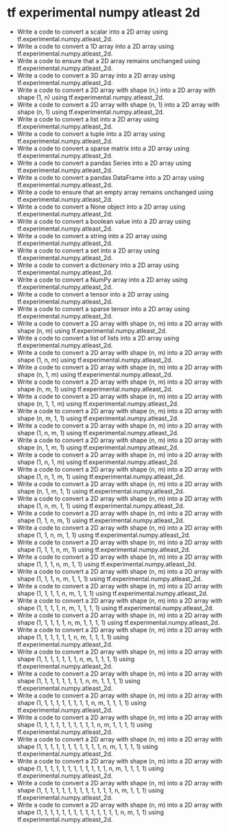 # tf experimental numpy atleast 2d

- Write a code to convert a scalar into a 2D array using tf.experimental.numpy.atleast_2d.
- Write a code to convert a 1D array into a 2D array using tf.experimental.numpy.atleast_2d.
- Write a code to ensure that a 2D array remains unchanged using tf.experimental.numpy.atleast_2d.
- Write a code to convert a 3D array into a 2D array using tf.experimental.numpy.atleast_2d.
- Write a code to convert a 2D array with shape (n,) into a 2D array with shape (1, n) using tf.experimental.numpy.atleast_2d.
- Write a code to convert a 2D array with shape (n, 1) into a 2D array with shape (n, 1) using tf.experimental.numpy.atleast_2d.
- Write a code to convert a list into a 2D array using tf.experimental.numpy.atleast_2d.
- Write a code to convert a tuple into a 2D array using tf.experimental.numpy.atleast_2d.
- Write a code to convert a sparse matrix into a 2D array using tf.experimental.numpy.atleast_2d.
- Write a code to convert a pandas Series into a 2D array using tf.experimental.numpy.atleast_2d.
- Write a code to convert a pandas DataFrame into a 2D array using tf.experimental.numpy.atleast_2d.
- Write a code to ensure that an empty array remains unchanged using tf.experimental.numpy.atleast_2d.
- Write a code to convert a None object into a 2D array using tf.experimental.numpy.atleast_2d.
- Write a code to convert a boolean value into a 2D array using tf.experimental.numpy.atleast_2d.
- Write a code to convert a string into a 2D array using tf.experimental.numpy.atleast_2d.
- Write a code to convert a set into a 2D array using tf.experimental.numpy.atleast_2d.
- Write a code to convert a dictionary into a 2D array using tf.experimental.numpy.atleast_2d.
- Write a code to convert a NumPy array into a 2D array using tf.experimental.numpy.atleast_2d.
- Write a code to convert a tensor into a 2D array using tf.experimental.numpy.atleast_2d.
- Write a code to convert a sparse tensor into a 2D array using tf.experimental.numpy.atleast_2d.
- Write a code to convert a 2D array with shape (n, m) into a 2D array with shape (n, m) using tf.experimental.numpy.atleast_2d.
- Write a code to convert a list of lists into a 2D array using tf.experimental.numpy.atleast_2d.
- Write a code to convert a 2D array with shape (n, m) into a 2D array with shape (1, n, m) using tf.experimental.numpy.atleast_2d.
- Write a code to convert a 2D array with shape (n, m) into a 2D array with shape (n, 1, m) using tf.experimental.numpy.atleast_2d.
- Write a code to convert a 2D array with shape (n, m) into a 2D array with shape (n, m, 1) using tf.experimental.numpy.atleast_2d.
- Write a code to convert a 2D array with shape (n, m) into a 2D array with shape (n, 1, 1, m) using tf.experimental.numpy.atleast_2d.
- Write a code to convert a 2D array with shape (n, m) into a 2D array with shape (n, m, 1, 1) using tf.experimental.numpy.atleast_2d.
- Write a code to convert a 2D array with shape (n, m) into a 2D array with shape (1, n, m, 1) using tf.experimental.numpy.atleast_2d.
- Write a code to convert a 2D array with shape (n, m) into a 2D array with shape (n, 1, m, 1) using tf.experimental.numpy.atleast_2d.
- Write a code to convert a 2D array with shape (n, m) into a 2D array with shape (1, n, 1, m) using tf.experimental.numpy.atleast_2d.
- Write a code to convert a 2D array with shape (n, m) into a 2D array with shape (1, n, 1, m, 1) using tf.experimental.numpy.atleast_2d.
- Write a code to convert a 2D array with shape (n, m) into a 2D array with shape (n, 1, m, 1, 1) using tf.experimental.numpy.atleast_2d.
- Write a code to convert a 2D array with shape (n, m) into a 2D array with shape (1, n, m, 1, 1) using tf.experimental.numpy.atleast_2d.
- Write a code to convert a 2D array with shape (n, m) into a 2D array with shape (1, 1, n, m, 1) using tf.experimental.numpy.atleast_2d.
- Write a code to convert a 2D array with shape (n, m) into a 2D array with shape (1, 1, n, m, 1, 1) using tf.experimental.numpy.atleast_2d.
- Write a code to convert a 2D array with shape (n, m) into a 2D array with shape (1, 1, 1, n, m, 1) using tf.experimental.numpy.atleast_2d.
- Write a code to convert a 2D array with shape (n, m) into a 2D array with shape (1, 1, 1, n, m, 1, 1) using tf.experimental.numpy.atleast_2d.
- Write a code to convert a 2D array with shape (n, m) into a 2D array with shape (1, 1, 1, n, m, 1, 1, 1) using tf.experimental.numpy.atleast_2d.
- Write a code to convert a 2D array with shape (n, m) into a 2D array with shape (1, 1, 1, 1, n, m, 1, 1, 1) using tf.experimental.numpy.atleast_2d.
- Write a code to convert a 2D array with shape (n, m) into a 2D array with shape (1, 1, 1, 1, n, m, 1, 1, 1, 1) using tf.experimental.numpy.atleast_2d.
- Write a code to convert a 2D array with shape (n, m) into a 2D array with shape (1, 1, 1, 1, 1, n, m, 1, 1, 1, 1) using tf.experimental.numpy.atleast_2d.
- Write a code to convert a 2D array with shape (n, m) into a 2D array with shape (1, 1, 1, 1, 1, 1, n, m, 1, 1, 1, 1) using tf.experimental.numpy.atleast_2d.
- Write a code to convert a 2D array with shape (n, m) into a 2D array with shape (1, 1, 1, 1, 1, 1, 1, n, m, 1, 1, 1, 1) using tf.experimental.numpy.atleast_2d.
- Write a code to convert a 2D array with shape (n, m) into a 2D array with shape (1, 1, 1, 1, 1, 1, 1, 1, n, m, 1, 1, 1, 1) using tf.experimental.numpy.atleast_2d.
- Write a code to convert a 2D array with shape (n, m) into a 2D array with shape (1, 1, 1, 1, 1, 1, 1, 1, 1, n, m, 1, 1, 1, 1) using tf.experimental.numpy.atleast_2d.
- Write a code to convert a 2D array with shape (n, m) into a 2D array with shape (1, 1, 1, 1, 1, 1, 1, 1, 1, 1, n, m, 1, 1, 1, 1) using tf.experimental.numpy.atleast_2d.
- Write a code to convert a 2D array with shape (n, m) into a 2D array with shape (1, 1, 1, 1, 1, 1, 1, 1, 1, 1, 1, n, m, 1, 1, 1, 1) using tf.experimental.numpy.atleast_2d.
- Write a code to convert a 2D array with shape (n, m) into a 2D array with shape (1, 1, 1, 1, 1, 1, 1, 1, 1, 1, 1, 1, n, m, 1, 1, 1, 1) using tf.experimental.numpy.atleast_2d.
- Write a code to convert a 2D array with shape (n, m) into a 2D array with shape (1, 1, 1, 1, 1, 1, 1, 1, 1, 1, 1, 1, 1, n, m, 1, 1, 1) using tf.experimental.numpy.atleast_2d.
- Write a code to convert a 2D array with shape (n, m) into a 2D array with shape (1, 1, 1, 1, 1, 1, 1, 1, 1, 1, 1, 1, 1, 1, n, m, 1, 1) using tf.experimental.numpy.atleast_2d.